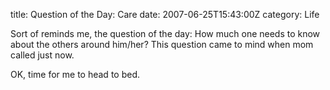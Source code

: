 title: Question of the Day: Care
date: 2007-06-25T15:43:00Z
category: Life

Sort of reminds me, the question of the day: How much one needs to know about the others around him/her? This question came to mind when mom called just now.

OK, time for me to head to bed.
